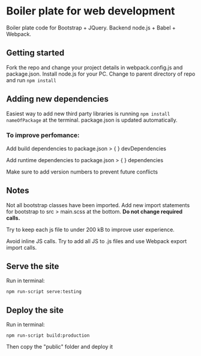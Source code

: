 # Boiler plate for web development
Boiler plate code for Bootstrap + JQuery. Backend node.js + Babel + Webpack. 

## Getting started
Fork the repo and change your project details in webpack.config.js and package.json. Install node.js for your PC. Change to parent directory of repo and run ```npm install```

## Adding new dependencies
Easiest way to add new third party libraries is running ```npm install nameOfPackage``` at the terminal. package.json is updated automatically. 

### To improve perfomance:
Add build dependencies to package.json > { } devDependencies

Add runtime dependencies to package.json > { } dependencies

Make sure to add version numbers to prevent future conflicts

## Notes
Not all bootstrap classes have been imported. Add new import statements for bootstrap to src > main.scss at the bottom. __Do not change required calls.__

Try to keep each js file to under 200 kB to improve user experience.

Avoid inline JS calls. Try to add all JS to .js files and use Webpack export import calls.

## Serve the site
Run in terminal:
```
npm run-script serve:testing
```
## Deploy the site
Run in terminal:
```
npm run-script build:production
```
Then copy the "public" folder and deploy it
